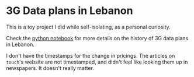 # 3G Data plans in Lebanon

This is a toy project I did while self-isolating, as a personal curiosity.

Check the [python notebook](./plot.ipynb) for more details on the history of 3G data plans in
Lebanon.

I don't have the timestamps for the change in pricings. The articles on
`touch`'s website are not timestamped, and didn't feel like looking them up
in newspapers. It doesn't really matter.